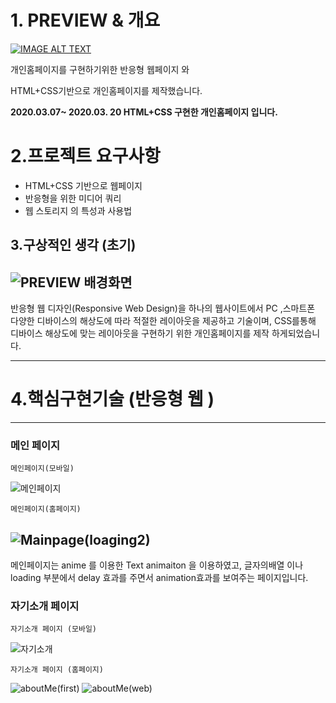 # 1. **PREVIEW & 개요**
[![IMAGE ALT TEXT](https://user-images.githubusercontent.com/62824389/111893986-4b45a300-8a4a-11eb-9e1a-60ed238e8bc7.jpg)](https://www.youtube.com/watch?v=ukYkSyBNZZY "Video Title")

개인홈페이지를 구현하기위한 반응형 웹페이지 와  

HTML+CSS기반으로 개인홈페이지를 제작했습니다.

**2020.03.07~ 2020.03. 20  HTML+CSS 구현한 개인홈페이지 입니다.**

# 2.프로젝트 요구사항

- HTML+CSS 기반으로 웹페이지
- 반응형을 위한 미디어 쿼리
- 웹 스토리지 의 특성과 사용법

## 3.구상적인 생각 (초기)
![PREVIEW 배경화면](https://user-images.githubusercontent.com/62824389/111893818-b8583900-8a48-11eb-9a95-edeae2c81d20.jpg)
---
반응형 웹 디자인(Responsive Web Design)을 하나의 웹사이트에서 PC ,스마트폰 다양한 디바이스의 해상도에 따라 적절한 레이아웃을 제공하고 기술이며, CSS를통해 디바이스 해상도에 맞는 레이아웃을 구현하기 위한 개인홈페이지를 제작 하게되었습니다.

---
# 4.핵심구현기술 (반응형 웹 )

---

### 메인 페이지
```
메인페이지(모바일)
```
![메인페이지](https://user-images.githubusercontent.com/62824389/111894384-af1d9b00-8a4d-11eb-9072-715ebd66b983.gif)
```
메인페이지(홈페이지)
```
![Mainpage(loaging2)](https://user-images.githubusercontent.com/62824389/111894414-de340c80-8a4d-11eb-907c-9064d73c805f.gif)
---

메인페이지는  anime 를 이용한 Text animaiton 을 이용하였고,
글자의배열 이나 loading 부분에서 delay 효과를 주면서  animation효과를 보여주는 페이지입니다.

### 자기소개 페이지

```
자기소개 페이지 (모바일)
```
![자기소개](https://user-images.githubusercontent.com/62824389/111894477-63b7bc80-8a4e-11eb-9557-d2cf456c731e.gif)
```
자기소개 페이지 (홈페이지)
```
![aboutMe(first)](https://user-images.githubusercontent.com/62824389/111894505-7df19a80-8a4e-11eb-8ede-03c984c569c9.gif)
![aboutMe(web)](https://user-images.githubusercontent.com/62824389/111894515-8053f480-8a4e-11eb-96ce-5ae44f8a603f.gif)


